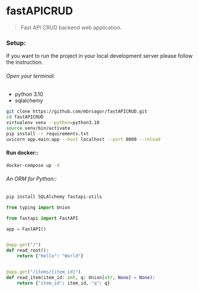 # fastAPICRUD
> Fast API CRUD backend web application.

### Setup:
If you want to run the project in your local development server please follow the instruction.

###### Open your terminal:

- python 3.10
- sqlalchemy

```bash
git clone https://github.com/mbrsagor/fastAPICRUD.git
cd fastAPICRUD
virtualenv venv --python=python3.10
source venv/bin/activate
pip install -r requirements.txt
uvicorn app.main:app --host localhost --port 8000 --reload
```

#### Run docker::
```bash
docker-compose up -d
```

###### An ORM for Python::
```bash
pip install SQLAlchemy fastapi-utils
```


```python
from typing import Union

from fastapi import FastAPI

app = FastAPI()


@app.get("/")
def read_root():
    return {"Hello": "World"}


@app.get("/items/{item_id}")
def read_item(item_id: int, q: Union[str, None] = None):
    return {"item_id": item_id, "q": q}
```
